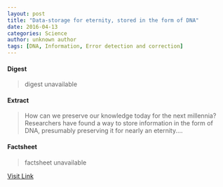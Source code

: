 ```yaml
---
layout: post
title: "Data-storage for eternity, stored in the form of DNA"
date: 2016-04-13
categories: Science
author: unknown author
tags: [DNA, Information, Error detection and correction]
---
```



#### Digest
>digest unavailable

#### Extract
>How can we preserve our knowledge today for the next millennia? Researchers have found a way to store information in the form of DNA, presumably preserving it for nearly an eternity....

#### Factsheet
>factsheet unavailable

[Visit Link](http://feeds.sciencedaily.com/~r/sciencedaily/~3/hz_bs9wKdTQ/150212154633.htm)


